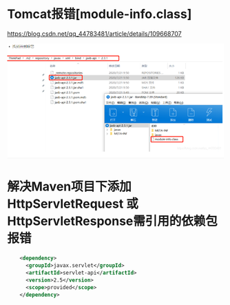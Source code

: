 # Tomcat报错[module-info.class]

https://blog.csdn.net/qq_44783481/article/details/109668707

![image-20220104183917193](images/image-20220104183917193.png)

# 解决Maven项目下添加HttpServletRequest 或 HttpServletResponse**需引用的依赖包报错**

```xml
    <dependency>
      <groupId>javax.servlet</groupId>
      <artifactId>servlet-api</artifactId>
      <version>2.5</version>
      <scope>provided</scope>
    </dependency>
```

